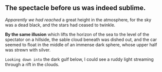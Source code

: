 
## The spectacle before us was indeed sublime.

_Apparently we had reached_ a great height in the atmosphere,
for the sky was a dead black, and the stars had ceased to twinkle.

**By the same illusion** which lifts the horizon of the sea to the
level of the spectator on a hillside, the sable cloud beneath was
dished out, and the car seemed to float in the middle of an immense
dark sphere, whose upper half was strewn with silver.

`Looking down into` the dark gulf below, I could see a ruddy light
streaming through a rift in the clouds.
